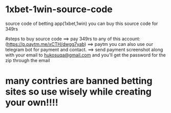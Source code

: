 # 1xbet-1win-source-code
source code of betting app(1xbet,1win)
you can buy this source code for 349rs

#steps to buy source code 
==> pay 349rs to any of this account:
                 (https://p.paytm.me/xCTH/dwgg7yab) ==> paytm
                 you can also use our telegram bot for payment and contact. 
==> send payment screenshot along with your email to hukosuqa@gmail.com and you'll get the password for the zip through the email

# many contries are banned betting sites so use wisely while creating your own!!!!
